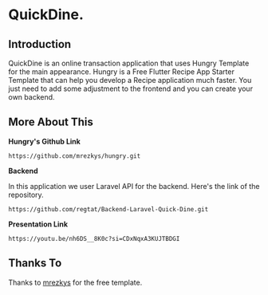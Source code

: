 # QuickDine.

## Introduction

QuickDine is an online transaction application that uses Hungry Template for the main appearance. Hungry is a Free Flutter Recipe App Starter Template that can help you develop a Recipe application much faster. You just need to add some adjustment to the frontend and you can create your own backend.

## More About This

**Hungry's Github Link**

```
https://github.com/mrezkys/hungry.git
```

**Backend**

In this application we user Laravel API for the backend. Here's the link of the repository.

```
https://github.com/regtat/Backend-Laravel-Quick-Dine.git
```

**Presentation Link**

```
https://youtu.be/nh6DS__8K0c?si=CDxNqxA3KUJTBDGI
```


## Thanks To
Thanks to [mrezkys](https://github.com/mrezkys/hungry.git) for the free template.
